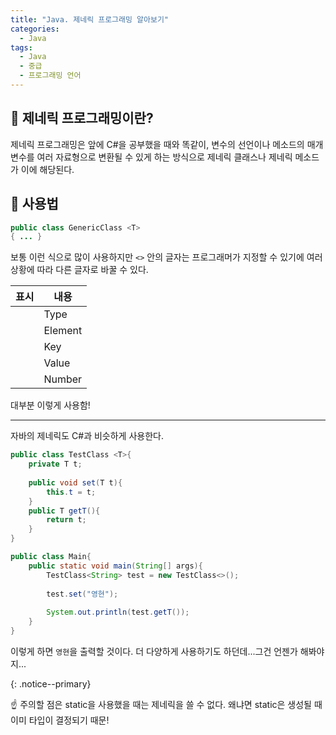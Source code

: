 ```yaml
---
title: "Java. 제네릭 프로그래밍 알아보기"
categories:
  - Java
tags:
  - Java
  - 중급
  - 프로그래밍 언어
---
```


## 🌟 제네릭 프로그래밍이란?

제네릭 프로그래밍은 앞에 C#을 공부했을 때와 똑같이, 변수의 선언이나 메소드의 매개 변수를 여러 자료형으로 변환될 수 있게 하는 방식으로 제네릭 클래스나 제네릭 메소드가 이에 해당된다.



## 🌟 사용법

```java
public class GenericClass <T>
{ ... }
```

 

보통 이런 식으로 많이 사용하지만 `<>` 안의 글자는 프로그래머가 지정할 수 있기에 여러 상황에 따라 다른 글자로 바꿀 수 있다.



| 표시 | 내용    |
| ---- | ------- |
| <T>  | Type    |
| <E>  | Element |
| <K>  | Key     |
| <V>  | Value   |
| <N>  | Number  |



대부분 이렇게 사용함!

________________



자바의 제네릭도 C#과 비슷하게 사용한다.



```java
public class TestClass <T>{
    private T t;
    
    public void set(T t){
        this.t = t;
    }
    public T getT(){
        return t;
    }
}

public class Main{
    public static void main(String[] args){
        TestClass<String> test = new TestClass<>();
        
        test.set("영현");
        
        System.out.println(test.getT());
    }
}
```

이렇게 하면 `영현`을 출력할 것이다. 더 다양하게 사용하기도 하던데...그건 언젠가 해봐야지...



{: .notice--primary}

☝ 주의할 점은 static을 사용했을 때는 제네릭을 쓸 수 없다. 왜냐면 static은 생성될 때 이미 타입이 결정되기 때문!
